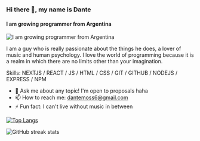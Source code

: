 ### Hi there 👋, my name is Dante
#### I am growing programmer from Argentina
![I am growing programmer from Argentina](https://i.pinimg.com/564x/37/c6/8f/37c68ff0d0b664704990c337f9cddf4b.jpg)

I am a guy who is really passionate about the things he does, a lover of music and human psychology. I love the world of programming because it is a realm in which there are no limits other than your imagination.

Skills: NEXTJS / REACT / JS / HTML / CSS / GIT / GITHUB / NODEJS / EXPRESS / NPM



- 💬 Ask me about any topic! I'm open to proposals haha 
- 📫 How to reach me: dantemoss6@gmail.com 
- ⚡ Fun fact: I can't live without music in between  



[![Top Langs](https://github-readme-stats.vercel.app/api/top-langs/?username=dantemoss)](https://github.com/anuraghazra/github-readme-stats)

![GitHub streak stats](https://streak-stats.demolab.com/?user=dantemoss)  

